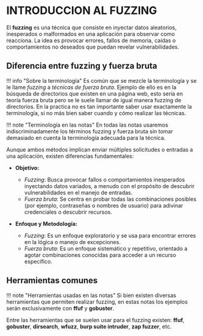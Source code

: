 # INTRODUCCION AL FUZZING

El **fuzzing** es una técnica que consiste en inyectar datos aleatorios, inesperados o malformados en una aplicación para observar como reacciona. La idea es provocar errores, fallos de memoria, caídas o comportamientos no deseados que puedan revelar vulnerabilidades.

## Diferencia entre fuzzing y fuerza bruta
!!! info "Sobre la terminología"
    Es común que se mezcle la terminología y se le llame *fuzzing* a *técnicas de fuerza bruta*. Ejemplo de ello es en la búsqueda de directorios que existen en una página web, esto sería en teoría fuerza bruta pero se le suele llamar de igual manera fuzzing de directorios. En la practica no es tan importante saber usar exactamente la terminología, si no más bien saber cuando y cómo realizar las técnicas.

!!! note "Terminología en las notas"
    En todas las notas usaremos indiscriminadamente los términos fuzzing y fuerza bruta sin tomar demasiado en cuenta la terminología adecuada para la técnica.

Aunque ambos métodos implican enviar múltiples solicitudes o entradas a una aplicación, existen diferencias fundamentales:

* **Objetivo:**
    * *Fuzzing*: Busca provocar fallos o comportamientos inesperados inyectando datos variados, a menudo con el propósito de descubrir vulnerabilidades en el manejo de entradas.
    * *Fuerza bruta*: Se centra en probar todas las combinaciones posibles (por ejemplo, contraseñas o nombres de usuario) para adivinar credenciales o descubrir recursos.

* **Enfoque y Metodología:**
    * *Fuzzing*: Es un enfoque exploratorio y se usa para encontrar errores en la lógica o manejo de excepciones.
    * *Fuerza bruta*: Es un enfoque sistemático y repetitivo, orientado a agotar combinaciones conocidas para acceder a un recurso específico.

## Herramientas comunes
!!! note "Herramientas usadas en las notas"
    Si bien existen diversas herramientas que permiten realizar fuzzing, en estas notas los ejemplos serán exclusivamente con **ffuf** y **gobuster**.

Entre las herramientas que se suelen usar para el fuzzing existen: **ffuf**, **gobuster**, **dirsearch**, **wfuzz**, **burp suite intruder**, **zap fuzzer**, etc.





